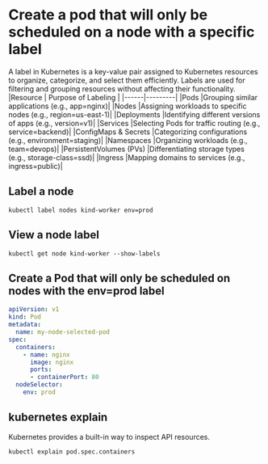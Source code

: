 # Create a pod that will only be scheduled on a node with a specific label
A label in Kubernetes is a key-value pair assigned to Kubernetes resources to organize, categorize, and select them efficiently. Labels are used for filtering and grouping resources without affecting their functionality.
|Resource |	Purpose of Labeling |
|------|---------|
|Pods	|Grouping similar applications (e.g., app=nginx)|
|Nodes	|Assigning workloads to specific nodes (e.g., region=us-east-1)|
|Deployments	|Identifying different versions of apps (e.g., version=v1)|
|Services	|Selecting Pods for traffic routing (e.g., service=backend)|
|ConfigMaps & Secrets	|Categorizing configurations (e.g., environment=staging)|
|Namespaces	|Organizing workloads (e.g., team=devops)|
|PersistentVolumes (PVs)	|Differentiating storage types (e.g., storage-class=ssd)|
|Ingress	|Mapping domains to services (e.g., ingress=public)|

## Label a node
```
kubectl label nodes kind-worker env=prod
```
## View a node label
```
kubectl get node kind-worker --show-labels 
```
## Create a Pod that will only be scheduled on nodes with the env=prod label
```yaml
apiVersion: v1
kind: Pod
metadata:
  name: my-node-selected-pod
spec:
  containers:
    - name: nginx
      image: nginx
      ports:
      - containerPort: 80
  nodeSelector:
    env: prod
```

## kubernetes explain
Kubernetes provides a built-in way to inspect API resources.
```
kubectl explain pod.spec.containers
```